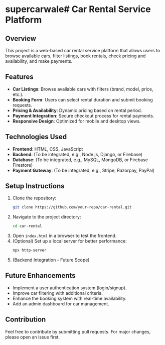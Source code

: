 # supercarwale# Car Rental Service Platform

## Overview
This project is a web-based car rental service platform that allows users to browse available cars, filter listings, book rentals, check pricing and availability, and make payments.

## Features
- **Car Listings**: Browse available cars with filters (brand, model, price, etc.).
- **Booking Form**: Users can select rental duration and submit booking requests.
- **Pricing & Availability**: Dynamic pricing based on rental period.
- **Payment Integration**: Secure checkout process for rental payments.
- **Responsive Design**: Optimized for mobile and desktop views.

## Technologies Used
- **Frontend**: HTML, CSS, JavaScript
- **Backend**: (To be integrated, e.g., Node.js, Django, or Firebase)
- **Database**: (To be integrated, e.g., MySQL, MongoDB, or Firebase Firestore)
- **Payment Gateway**: (To be integrated, e.g., Stripe, Razorpay, PayPal)

## Setup Instructions
1. Clone the repository:
   ```sh
   git clone https://github.com/your-repo/car-rental.git
   ```
2. Navigate to the project directory:
   ```sh
   cd car-rental
   ```
3. Open `index.html` in a browser to test the frontend.
4. (Optional) Set up a local server for better performance:
   ```sh
   npx http-server
   ```
5. (Backend Integration - Future Scope)

## Future Enhancements
- Implement a user authentication system (login/signup).
- Improve car filtering with additional criteria.
- Enhance the booking system with real-time availability.
- Add an admin dashboard for car management.

## Contribution
Feel free to contribute by submitting pull requests. For major changes, please open an issue first.



